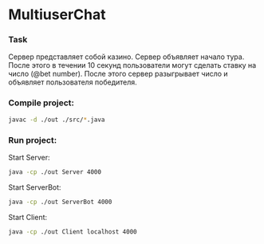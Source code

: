 # MultiuserChat

### Task

Сервер представляет собой казино. Сервер объявляет начало тура. После этого в течении 10 секунд пользователи могут сделать ставку на число (@bet number). После этого сервер разыгрывает число и объявляет пользователя победителя.

### Compile project:

```bash
javac -d ./out ./src/*.java
```

### Run project:

Start Server:

```bash
java -cp ./out Server 4000
```

Start ServerBot:

```bash
java -cp ./out ServerBot 4000
```

Start Client:

```bash
java -cp ./out Client localhost 4000
```
